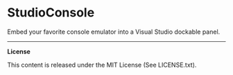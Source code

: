 StudioConsole
=============

Embed your favorite console emulator into a Visual Studio dockable panel.

***

**License**

This content is released under the MIT License (See LICENSE.txt).